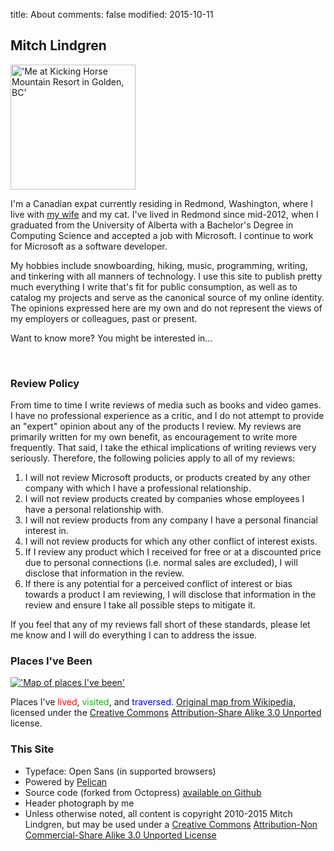 title: About
comments: false
modified: 2015-10-11

## Mitch Lindgren

<p><a href="http://files.mlindgren.ca/images/mitch_kh.jpg"><img class="right" src="http://files.mlindgren.ca/images/mitch_kh.jpg" title="'Me at Kicking Horse Mountain Resort in Golden, BC'" width="200"></a></p>

I'm a Canadian expat currently residing in Redmond, Washington, where I live
with [my wife](http://shayshortt.com) and my cat. I've lived in Redmond since
mid-2012, when I graduated from the University of Alberta with a Bachelor's
Degree in Computing Science and accepted a job with Microsoft. I continue to
work for Microsoft as a software developer.

My hobbies include snowboarding, hiking, music, programming, writing, and
tinkering with all manners of technology. I use this site to publish pretty much
everything I write that's fit for public consumption, as well as to catalog my
projects and serve as the canonical source of my online identity.  The opinions
expressed here are my own and do not represent the views of my employers or
colleagues, past or present.

Want to know more? You might be interested in...

<a id="review_policy">&nbsp;</a>
### Review Policy

From time to time I write reviews of media such as books and video games. I have
no professional experience as a critic, and I do not attempt to provide an
"expert" opinion about any of the products I review. My reviews are primarily
written for my own benefit, as encouragement to write more frequently. That
said, I take the ethical implications of writing reviews very seriously.
Therefore, the following policies apply to all of my reviews:

1. I will not review Microsoft products, or products created by any other
company with which I have a professional relationship.
1. I will not review products created by companies whose employees I have a
personal relationship with.
1. I will not review products from any company I have a personal financial
interest in.
1. I will not review products for which any other conflict of interest exists.
1. If I review any product which I received for free or at a discounted price
due to personal connections (i.e. normal sales are excluded), I will disclose
that information in the review.
1. If there is any potential for a perceived conflict of interest or bias
towards a product I am reviewing, I will disclose that information in the review
and ensure I take all possible steps to mitigate it.

If you feel that any of my reviews fall short of these standards, please let me
know and I will do everything I can to address the issue.

### Places I've Been

<p><a href="http://files.mlindgren.ca/images/WorldMapFull.png"><img class="center" src="http://files.mlindgren.ca/images/WorldMapSmall.png" title="'Map of places I've been'"></a></p>

Places I've <span style="color: #f00">lived</span>,
<span style="color: #1AB517">visited</span>, and
<span style="color: #00f">traversed.</span>
[Original map from Wikipedia](http://en.wikipedia.org/wiki/File:BlankMap-World-USA-Can-UK-Aus.PNG),
licensed under the
[Creative Commons](http://creativecommons.org/)
[Attribution-Share Alike 3.0 Unported](http://creativecommons.org/licenses/by-sa/3.0/deed.en)
license.

<!--
### Stuff I've Done

[Take a look at the Projects page for information on stuff I've worked on.](/projects)
-->

### This Site

- Typeface: Open Sans (in supported browsers)
- Powered by [Pelican](http://getpelican.com)
- Source code (forked from Octopress)
  [available on	Github](https://github.com/mlindgren/blog)
- Header photograph by me
- Unless otherwise noted, all content is copyright 2010-2015 Mitch Lindgren,
  but may be used under a
  [Creative Commons](http://creativecommons.org/)
  [Attribution-Non Commercial-Share Alike 3.0 Unported License](http://creativecommons.org/licenses/by-nc-sa/3.0/deed.en_US)
